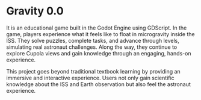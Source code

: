 # Gravity 0.0

It is an educational game built in the Godot Engine using GDScript. 
In the game, players experience what it feels like to float in microgravity inside the ISS. 
They solve puzzles, complete tasks, and advance through levels, simulating real astronaut challenges. 
Along the way, they continue to explore Cupola views and gain knowledge through an engaging, hands-on experience.

This project goes beyond traditional textbook learning by providing an immersive and interactive experience. 
Users not only gain scientific knowledge about the ISS and Earth observation but also feel the astronaut experience.
